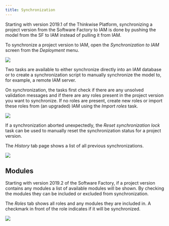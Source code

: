```yaml
---
title: Synchronization
---
```


Starting with version 2019.1 of the Thinkwise Platform, synchronizing a project version from the Software Factory to IAM is done by pushing the model from the SF to IAM instead of pulling it from IAM.

To synchronize a project version to IAM, open the *Synchronization to IAM* screen from the *Deployment* menu.

![](assets/sf/synchronization.png)

Two tasks are available to either synchronize directly into an IAM database or to create a synchronization script to manually synchronize the model to, for example, a remote IAM server.

On synchronization, the tasks first check if there are any unsolved validation messages and if there are any roles present in the project version you want to synchronize. If no roles are present, create new roles or import these roles from (an upgraded) IAM using the *Import roles* task.

![](assets/sf/synchronization_task.png)

If a synchronization aborted unexpectedly, the *Reset synchronization lock* task can be used to manually reset the synchronization status for a project version.

The *History* tab page shows a list of all previous synchronizations.

![](assets/sf/synchronization_history.png)

## Modules

Starting with version 2019.2 of the Software Factory, if a project version contains any modules a list of available modules will be shown. By checking the modules they can be included or excluded from synchronization.

The *Roles* tab shows all roles and any modules they are included in. A checkmark in front of the role indicates if it will be synchronized.

![](assets/sf/synchronization_modules.png)
